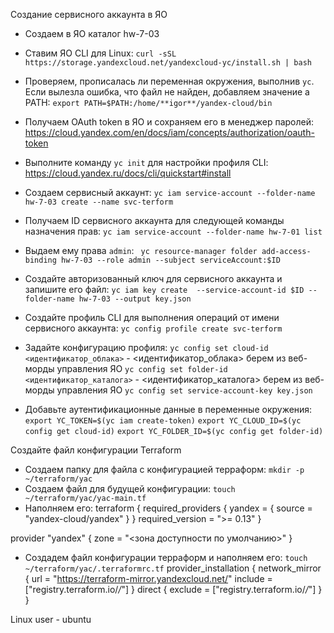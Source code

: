 Создание сервисного аккаунта в ЯО
- Создаем в ЯО каталог hw-7-03
- Ставим ЯО CLI для Linux: `curl -sSL https://storage.yandexcloud.net/yandexcloud-yc/install.sh | bash`
- Проверяем, прописалась ли переменная окружения, выполнив `yc`. Если вылезла ошибка, что файл не найден, добавляем значение а PATH: `export PATH=$PATH:/home/**igor**/yandex-cloud/bin`
- Получаем OAuth token в ЯО и сохраняем его в менеджер паролей: https://cloud.yandex.com/en/docs/iam/concepts/authorization/oauth-token
- Выполните команду `yc init` для настройки профиля CLI: https://cloud.yandex.ru/docs/cli/quickstart#install
- Создаем сервисный аккаунт: `yc iam service-account --folder-name hw-7-03 create --name svc-terform`
- Получаем ID сервисного аккаунта для следующей команды назначения прав: `yc iam service-account --folder-name hw-7-01 list`
- Выдаем ему права `admin`: ` yc resource-manager folder add-access-binding hw-7-03 --role admin --subject serviceAccount:$ID`
- Создайте авторизованный ключ для сервисного аккаунта и запишите его файл:
`yc iam key create  --service-account-id $ID --folder-name hw-7-03 --output key.json`
- Создайте профиль CLI для выполнения операций от имени сервисного аккаунта: `yc config profile create svc-terform`

- Задайте конфигурацию профиля:
`yc config set cloud-id <идентификатор_облака>` - <идентификатор_облака> берем из веб-морды управления ЯО
`yc config set folder-id <идентификатор_каталога>`  - <идентификатор_каталога> берем из веб-морды управления ЯО
`yc config set service-account-key key.json`

- Добавьте аутентификационные данные в переменные окружения:
`export YC_TOKEN=$(yc iam create-token)`
`export YC_CLOUD_ID=$(yc config get cloud-id)`
`export YC_FOLDER_ID=$(yc config get folder-id)`

Создайте файл конфигурации Terraform
- Создаем папку для файла с конфигурацией терраформ: `mkdir -p ~/terraform/yac`
- Создаем файл для будущей конфигурации: `touch ~/terraform/yac/yac-main.tf`
- Наполняем его:
terraform {
  required_providers {
    yandex = {
      source = "yandex-cloud/yandex"
    }
  }
  required_version = ">= 0.13"
}

provider "yandex" {
  zone = "<зона доступности по умолчанию>"
}
- Создадем файл конфигурации терраформ и наполняем его:
`touch ~/terraform/yac/.terraformrc.tf`
provider_installation {
  network_mirror {
    url = "https://terraform-mirror.yandexcloud.net/"
    include = ["registry.terraform.io/*/*"]
  }
  direct {
    exclude = ["registry.terraform.io/*/*"]
  }
}

Linux user - ubuntu